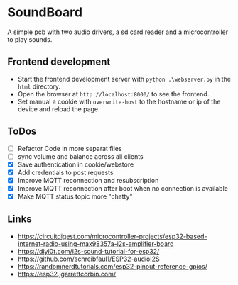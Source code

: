 # SoundBoard

A simple pcb with two audio drivers, a sd card reader and a microcontroller to play sounds.

## Frontend development

- Start the frontend development server with `python .\webserver.py` in the `html` directory.
- Open the browser at `http://localhost:8000/` to see the frontend.
- Set manual a cookie with `overwrite-host` to the hostname or ip of the device and reload the page.

## ToDos

- [ ] Refactor Code in more separat files
- [ ] sync volume and balance across all clients
- [x] Save authentication in cookie/webstore
- [x] Add credentials to post requests
- [x] Improve MQTT reconnection and resubscription
- [x] Improve MQTT reconnection after boot when no connection is available
- [x] Make MQTT status topic more "chatty"

## Links
- https://circuitdigest.com/microcontroller-projects/esp32-based-internet-radio-using-max98357a-i2s-amplifier-board
- https://diyi0t.com/i2s-sound-tutorial-for-esp32/
- https://github.com/schreibfaul1/ESP32-audioI2S
- https://randomnerdtutorials.com/esp32-pinout-reference-gpios/
- https://esp32.jgarrettcorbin.com/